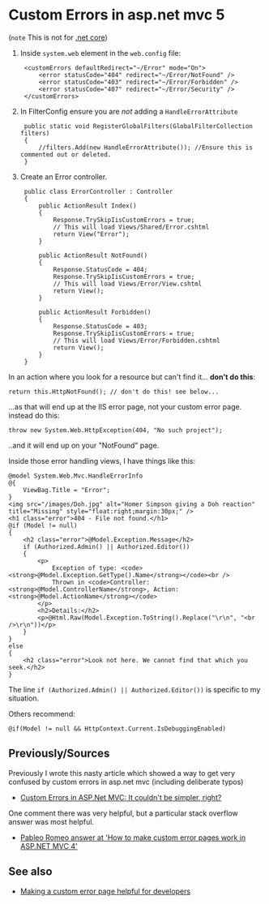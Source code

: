 ﻿# Custom Errors in asp.net mvc 5

(`note` This is not for [.net core](../.net_core_MVC/01_summary.md))

1. Inside `system.web` element in the `web.config` file:

		<customErrors defaultRedirect="~/Error" mode="On">
			<error statusCode="404" redirect="~/Error/NotFound" />
			<error statusCode="403" redirect="~/Error/Forbidden" />
			<error statusCode="407" redirect="~/Error/Security" />
		</customErrors>

2. In FilterConfig ensure you are *not* adding a `HandleErrorAttribute`

		public static void RegisterGlobalFilters(GlobalFilterCollection filters)
		{
			//filters.Add(new HandleErrorAttribute()); //Ensure this is commented out or deleted.
		}

3. Create an Error controller.

		public class ErrorController : Controller
		{
			public ActionResult Index()
			{
				Response.TrySkipIisCustomErrors = true;
				// This will load Views/Shared/Error.cshtml
				return View("Error");
			}

			public ActionResult NotFound()
			{
				Response.StatusCode = 404;
				Response.TrySkipIisCustomErrors = true;
				// This will load Views/Error/View.cshtml
				return View();
			}

			public ActionResult Forbidden()
			{
				Response.StatusCode = 403;
				Response.TrySkipIisCustomErrors = true;
				// This will load Views/Error/Forbidden.cshtml
				return View();
			}
		}

In an action where you look for a resource but can't find it... **don't do this**:

	return this.HttpNotFound(); // don't do this! see below...

...as that will end up at the IIS error page, not your custom error page.
instead do this:

	throw new System.Web.HttpException(404, "No such project");

..and it will end up on your "NotFound" page.

Inside those error handling views, I have things like this:

	@model System.Web.Mvc.HandleErrorInfo
	@{
		ViewBag.Title = "Error";
	}
	<img src="/images/Doh.jpg" alt="Homer Simpson giving a Doh reaction" title="Missing" style="float:right;margin:30px;" />
	<h1 class="error">404 - File not found.</h1>
	@if (Model != null)
	{
		<h2 class="error">@Model.Exception.Message</h2>
		if (Authorized.Admin() || Authorized.Editor())
		{
			<p>
				Exception of type: <code><strong>@Model.Exception.GetType().Name</strong></code><br />
				Thrown in <code>Controller: <strong>@Model.ControllerName</strong>, Action: <strong>@Model.ActionName</strong></code>
			</p>
			<h2>Details:</h2>
			<p>@Html.Raw(Model.Exception.ToString().Replace("\r\n", "<br />\r\n"))</p>
		}
	}
	else
	{
		<h2 class="error">Look not here. We cannot find that which you seek.</h2>
	}

The line `if (Authorized.Admin() || Authorized.Editor())` is specific to my situation.

Others recommend:

    @if(Model != null && HttpContext.Current.IsDebuggingEnabled)

## Previously/Sources

Previously I wrote this nasty article which showed a way to get very confused by custom errors in asp.net mvc (including deliberate typos)

- [Custom Errors in ASP.Net MVC: It couldn't be simpler, right?](https://secretgeek.net/custom_errors_mvc)

One comment there was very helpful, but a particular stack overflow answer was most helpful.

- [Pableo Romeo answer at 'How to make custom error pages work in ASP.NET MVC 4'](https://stackoverflow.com/a/13905859/49)

## See also

- [Making a custom error page helpful for developers](helpful_error_page.md)